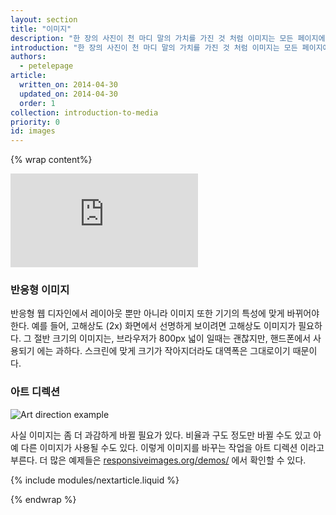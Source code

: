 ```yaml
---
layout: section
title: "이미지"
description: "한 장의 사진이 천 마디 말의 가치를 가진 것 처럼 이미지는 모든 페이지에서 필수 불가결한 요소이다. 하지만 대부분의 다운로드 용량을 차지하기도 한다. 반응형 웹 디자인에서 레이아웃 뿐만 아니라 이미지 또한 기기의 특성에 맞게 바뀌어야 한다."
introduction: "한 장의 사진이 천 마디 말의 가치를 가진 것 처럼 이미지는 모든 페이지에서 필수 불가결한 요소이다. 하지만 대부분의 다운로드 용량을 차지하기도 한다. 반응형 웹 디자인에서 레이아웃 뿐만 아니라 이미지 또한 기기의 특성에 맞게 바뀌어야 한다."
authors:
  - petelepage
article:
  written_on: 2014-04-30
  updated_on: 2014-04-30
  order: 1
collection: introduction-to-media
priority: 0
id: images
---
```


{% wrap content%}

<style>
  img, video, object {
    max-width: 100%;
  }

  img.center {
    display: block;
    margin-left: auto;
    margin-right: auto;
  }
</style>

<div class="media media--video">
  <iframe src="https://www.youtube.com/embed/vpRsLPI400U?controls=2&modestbranding=1&showinfo=0&utm-source=crdev-wf" frameborder="0" allowfullscreen=""></iframe>
</div>

### 반응형 이미지

반응형 웹 디자인에서 레이아웃 뿐만 아니라 이미지 또한 기기의 특성에 맞게 바뀌어야
한다. 예를 들어, 고해상도 (2x) 화면에서 선명하게 보이려면 고해상도 이미지가 필요하다.
그 절반 크기의 이미지는, 브라우저가 800px 넓이 일때는 괜찮지만, 핸드폰에서 사용되기
에는 과하다. 스크린에 맞게 크기가 작아지더라도 대역폭은 그대로이기 때문이다.

### 아트 디렉션

<img class="center" src="img/art-direction.png" alt="Art direction example"
srcset="img/art-direction.png 1x, img/art-direction-2x.png 2x">

사실 이미지는 좀 더 과감하게 바뀔 필요가 있다. 비율과 구도 정도만 바뀔 수도 있고
아예 다른 이미지가 사용될 수도 있다. 이렇게 이미지를 바꾸는 작업을 아트 디렉션
이라고 부른다. 
더 많은 예제들은 [responsiveimages.org/demos/](http://responsiveimages.org/demos/)
에서 확인할 수 있다.

{% include modules/nextarticle.liquid %}

{% endwrap %}
